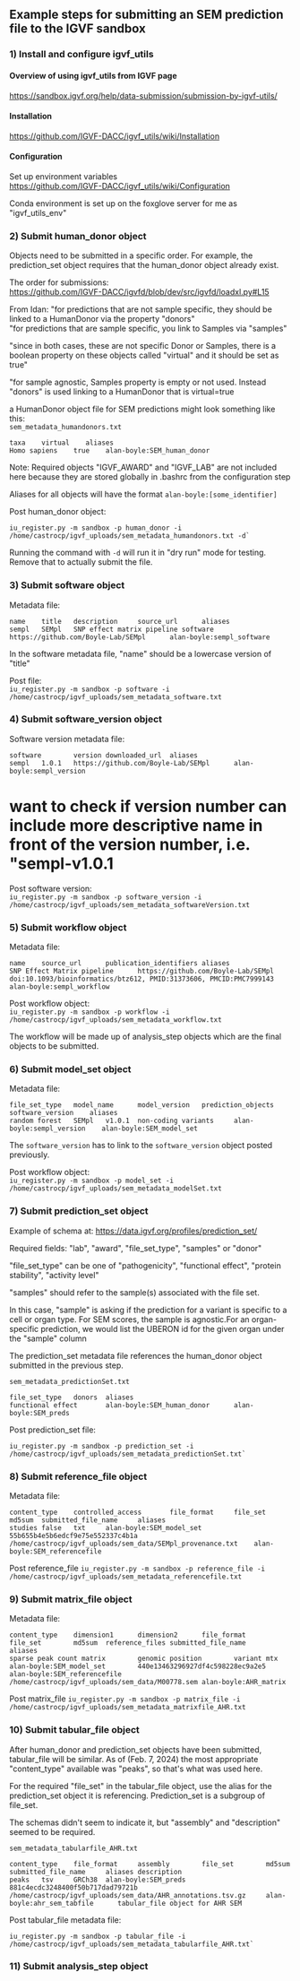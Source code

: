 ## Example steps for submitting an SEM prediction file to the IGVF sandbox

### 1) Install and configure igvf_utils

#### Overview of using igvf_utils from IGVF page
<https://sandbox.igvf.org/help/data-submission/submission-by-igvf-utils/>  

#### Installation
<https://github.com/IGVF-DACC/igvf_utils/wiki/Installation>

#### Configuration
Set up environment variables  
<https://github.com/IGVF-DACC/igvf_utils/wiki/Configuration>  

Conda environment is set up on the foxglove server for me as "igvf_utils_env"

### 2) Submit human_donor object  
Objects need to be submitted in a specific order. For example, the prediction_set object requires that the human_donor object already exist.  

The order for submissions:  
<https://github.com/IGVF-DACC/igvfd/blob/dev/src/igvfd/loadxl.py#L15>  

From Idan: "for predictions that are not sample specific, they should be linked to a HumanDonor via the property "donors"  
"for predictions that are sample specific, you link to Samples via "samples"  

"since in both cases, these are not specific Donor or Samples, there is a boolean property on these objects called "virtual" and it should be set as true"  

"for sample agnostic, Samples property is empty or not used. Instead "donors" is used linking to a HumanDonor that is virtual=true  

a HumanDonor object file for SEM predictions might look something like this:  
`sem_metadata_humandonors.txt`  
```
taxa	virtual    aliases
Homo sapiens	true	alan-boyle:SEM_human_donor
```  
Note: Required objects "IGVF_AWARD" and "IGVF_LAB" are not included here because they are stored globally in .bashrc from the configuration step

Aliases for all objects will have the format `alan-boyle:[some_identifier]`  

Post human_donor object:  
```
iu_register.py -m sandbox -p human_donor -i /home/castrocp/igvf_uploads/sem_metadata_humandonors.txt -d`  
```

Running the command with `-d` will run it in "dry run" mode for testing. Remove that to actually submit the file.


### 3) Submit software object

Metadata file:  
```
name    title   description     source_url      aliases
sempl   SEMpl   SNP effect matrix pipeline software     https://github.com/Boyle-Lab/SEMpl      alan-boyle:sempl_software
```
In the software metadata file, "name" should be a lowercase version of "title"  

Post file:  
`iu_register.py -m sandbox -p software -i /home/castrocp/igvf_uploads/sem_metadata_software.txt`

### 4) Submit software_version object

Software version metadata file:
```
software        version downloaded_url  aliases
sempl   1.0.1   https://github.com/Boyle-Lab/SEMpl      alan-boyle:sempl_version
```

# want to check if version number can include more descriptive name in front of the version number, i.e. "sempl-v1.0.1  

Post software version:  
`iu_register.py -m sandbox -p software_version -i /home/castrocp/igvf_uploads/sem_metadata_softwareVersion.txt`

### 5) Submit workflow object
Metadata file:  
```
name    source_url      publication_identifiers aliases
SNP Effect Matrix pipeline      https://github.com/Boyle-Lab/SEMpl      doi:10.1093/bioinformatics/btz612, PMID:31373606, PMCID:PMC7999143        alan-boyle:sempl_workflow
```

Post workflow object:  
`iu_register.py -m sandbox -p workflow -i /home/castrocp/igvf_uploads/sem_metadata_workflow.txt`

The workflow will be made up of analysis_step objects which are the final objects to be submitted.

### 6) Submit model_set object
Metadata file:
```
file_set_type   model_name      model_version   prediction_objects      software_version	aliases
random forest   SEMpl   v1.0.1  non-coding variants     alan-boyle:sempl_version	alan-boyle:SEM_model_set
```
The `software_version` has to link to the `software_version` object posted previously.      

Post workflow object:  
`iu_register.py -m sandbox -p model_set -i /home/castrocp/igvf_uploads/sem_metadata_modelSet.txt`

### 7) Submit prediction_set object
Example of schema at: <https://data.igvf.org/profiles/prediction_set/>  

Required fields: "lab", "award", "file_set_type", "samples" or "donor"  

"file_set_type" can be one of "pathogenicity", "functional effect", "protein stability", "activity level"  

"samples" should refer to the sample(s) associated with the file set.  

In this case, "sample" is asking if the prediction for a variant is specific to a cell or organ type. For SEM scores, the sample is agnostic.For an organ-specific prediction, we would list the UBERON id for the given organ under the "sample" column  

The prediction_set metadata file references the human_donor object submitted in the previous step.  

`sem_metadata_predictionSet.txt`  
```
file_set_type   donors  aliases
functional effect       alan-boyle:SEM_human_donor      alan-boyle:SEM_preds
```

Post prediction_set file:  
```
iu_register.py -m sandbox -p prediction_set -i /home/castrocp/igvf_uploads/sem_metadata_predictionSet.txt`  
```
### 8) Submit reference_file object
Metadata file:
```
content_type    controlled_access       file_format     file_set        md5sum  submitted_file_name     aliases
studies false   txt     alan-boyle:SEM_model_set        55b655b4e5b6edcf9e75e552337c4b1a        /home/castrocp/igvf_uploads/sem_data/SEMpl_provenance.txt    alan-boyle:SEM_referencefile
```

Post reference_file
`iu_register.py -m sandbox -p reference_file -i /home/castrocp/igvf_uploads/sem_metadata_referencefile.txt`


### 9) Submit matrix_file object
Metadata file:
```
content_type    dimension1      dimension2      file_format     file_set        md5sum  reference_files submitted_file_name     aliases
sparse peak count matrix        genomic position        variant mtx     alan-boyle:SEM_model_set        440e13463296927df4c598228ec9a2e5        alan-boyle:SEM_referencefile    /home/castrocp/igvf_uploads/sem_data/M00778.sem alan-boyle:AHR_matrix
```

Post matrix_file
`iu_register.py -m sandbox -p matrix_file -i /home/castrocp/igvf_uploads/sem_metadata_matrixfile_AHR.txt`

### 10) Submit tabular_file object
After human_donor and prediction_set objects have been submitted, tabular_file will be similar.
As of (Feb. 7, 2024) the most appropriate "content_type" available was "peaks", so that's what was used here.  

For the required "file_set" in the tabular_file object, use the alias for the prediction_set object it is referencing. Prediction_set is a subgroup of file_set.  

The schemas didn't seem to indicate it, but "assembly" and "description" seemed to be required.  

`sem_metadata_tabularfile_AHR.txt`  
```
content_type    file_format     assembly        file_set        md5sum  submitted_file_name     aliases description
peaks   tsv     GRCh38  alan-boyle:SEM_preds    881c4ecdc3248400f50b717dad79721b        /home/castrocp/igvf_uploads/sem_data/AHR_annotations.tsv.gz     alan-boyle:ahr_sem_tabfile      tabular_file object for AHR SEM
```

Post tabular_file metadata file:  
```
iu_register.py -m sandbox -p tabular_file -i /home/castrocp/igvf_uploads/sem_metadata_tabularfile_AHR.txt`  
```

### 11) Submit analysis_step object






